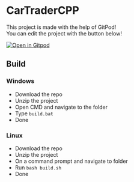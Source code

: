 # CarTraderCPP

This project is made with the help of GitPod!             
You can edit the project with the button below!          
              
[![Open in Gitpod](https://gitpod.io/button/open-in-gitpod.svg)](https://gitpod.io/from-referrer/)

## Build

### Windows

- Download the repo
- Unzip the project
- Open CMD and navigate to the folder
- Type `build.bat`
- Done

### Linux

- Download the repo
- Unzip the project
- On a command prompt and navigate to folder
- Run `bash build.sh`
- Done

